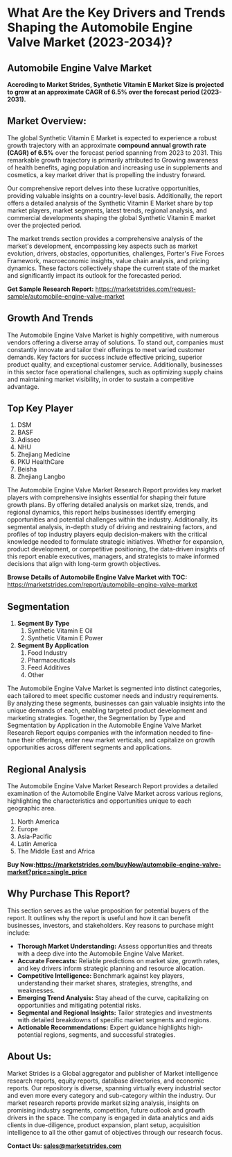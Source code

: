 <h1>What Are the Key Drivers and Trends Shaping the Automobile Engine Valve Market (2023-2034)?</h1>
<h2>Automobile Engine Valve Market</h2>
<p><strong>Accroding to Market Strides, Synthetic Vitamin E Market Size is projected to grow at an approximate CAGR of 6.5% over the forecast period (2023-2031).</strong></p>
<h2>Market Overview:</h2>
<p>The global Synthetic Vitamin E Market is expected to experience a robust growth trajectory with an approximate <strong>compound annual growth rate (CAGR) of 6.5%</strong> over the forecast period spanning from 2023 to 2031. This remarkable growth trajectory is primarily attributed to Growing awareness of health benefits, aging population and increasing use in supplements and cosmetics, a key market driver that is propelling the industry forward.</p>
<p>Our comprehensive report delves into these lucrative opportunities, providing valuable insights on a country-level basis. Additionally, the report offers a detailed analysis of the Synthetic Vitamin E Market share by top market players, market segments, latest trends, regional analysis, and commercial developments shaping the global Synthetic Vitamin E market over the projected period.</p>
<p>The market trends section provides a comprehensive analysis of the market's development, encompassing key aspects such as market evolution, drivers, obstacles, opportunities, challenges, Porter's Five Forces Framework, macroeconomic insights, value chain analysis, and pricing dynamics. These factors collectively shape the current state of the market and significantly impact its outlook for the forecasted period.</p>
<p><strong>Get Sample Research Report:</strong> <a href="https://marketstrides.com/request-sample/automobile-engine-valve-market">https://marketstrides.com/request-sample/automobile-engine-valve-market</a></p>
<h2>Growth And Trends</h2>
<p>The Automobile Engine Valve Market is highly competitive, with numerous vendors offering a diverse array of solutions. To stand out, companies must constantly innovate and tailor their offerings to meet varied customer demands. Key factors for success include effective pricing, superior product quality, and exceptional customer service. Additionally, businesses in this sector face operational challenges, such as optimizing supply chains and maintaining market visibility, in order to sustain a competitive advantage.</p>
<h2>Top Key Player</h2>
<ol>
<li>DSM</li>
<li>BASF</li>
<li>Adisseo</li>
<li>NHU</li>
<li>Zhejiang Medicine</li>
<li>PKU HealthCare</li>
<li>Beisha</li>
<li>Zhejiang Langbo</li>
</ol>
<p>The Automobile Engine Valve Market Research Report provides key market players with comprehensive insights essential for shaping their future growth plans. By offering detailed analysis on market size, trends, and regional dynamics, this report helps businesses identify emerging opportunities and potential challenges within the industry. Additionally, its segmental analysis, in-depth study of driving and restraining factors, and profiles of top industry players equip decision-makers with the critical knowledge needed to formulate strategic initiatives. Whether for expansion, product development, or competitive positioning, the data-driven insights of this report enable executives, managers, and strategists to make informed decisions that align with long-term growth objectives.</p>
<p><strong>Browse Details of Automobile Engine Valve Market with TOC:</strong> <a href="https://marketstrides.com/report/automobile-engine-valve-market">https://marketstrides.com/report/automobile-engine-valve-market</a></p>
<h2>Segmentation</h2>
<ol>
<li><strong>Segment By Type</strong>
<ol>
<li>Synthetic Vitamin E Oil</li>
<li>Synthetic Vitamin E Power</li>
</ol>
</li>
<li><strong>Segment By Application</strong>
<ol>
<li>Food Industry</li>
<li>Pharmaceuticals</li>
<li>Feed Additives</li>
<li>Other</li>
</ol>
</li>
</ol>
<p>The Automobile Engine Valve Market is segmented into distinct categories, each tailored to meet specific customer needs and industry requirements. By analyzing these segments, businesses can gain valuable insights into the unique demands of each, enabling targeted product development and marketing strategies. Together, the Segmentation by Type and Segmentation by Application in the Automobile Engine Valve Market Research Report equips companies with the information needed to fine-tune their offerings, enter new market verticals, and capitalize on growth opportunities across different segments and applications.</p>
<h2>Regional Analysis&nbsp;</h2>
<p>The Automobile Engine Valve Market Research Report provides a detailed examination of the Automobile Engine Valve Market across various regions, highlighting the characteristics and opportunities unique to each geographic area.</p>
<ol>
<li>North America</li>
<li>Europe</li>
<li>Asia-Pacific</li>
<li>Latin America</li>
<li>The Middle East and Africa</li>
</ol>
<p><strong>Buy Now:<a href="https://marketstrides.com/buyNow/automobile-engine-valve-market?price=single_price">https://marketstrides.com/buyNow/automobile-engine-valve-market?price=single_price</a></strong></p>
<h2>Why Purchase This Report?</h2>
<p>This section serves as the value proposition for potential buyers of the report. It outlines why the report is useful and how it can benefit businesses, investors, and stakeholders. Key reasons to purchase might include:</p>
<ul>
<li><strong>Thorough Market Understanding:</strong> Assess opportunities and threats with a deep dive into the Automobile Engine Valve Market.</li>
<li><strong>Accurate Forecasts:</strong> Reliable predictions on market size, growth rates, and key drivers inform strategic planning and resource allocation.</li>
<li><strong>Competitive Intelligence:</strong> Benchmark against key players, understanding their market shares, strategies, strengths, and weaknesses.</li>
<li><strong>Emerging Trend Analysis:</strong> Stay ahead of the curve, capitalizing on opportunities and mitigating potential risks.</li>
<li><strong>Segmental and Regional Insights:</strong> Tailor strategies and investments with detailed breakdowns of specific market segments and regions.</li>
<li><strong>Actionable Recommendations:</strong> Expert guidance highlights high-potential regions, segments, and successful strategies.</li>
</ul>
<h2>About Us:</h2>
<p>Market Strides is a Global aggregator and publisher of Market intelligence research reports, equity reports, database directories, and economic reports. Our repository is diverse, spanning virtually every industrial sector and even more every category and sub-category within the industry. Our market research reports provide market sizing analysis, insights on promising industry segments, competition, future outlook and growth drivers in the space. The company is engaged in data analytics and aids clients in due-diligence, product expansion, plant setup, acquisition intelligence to all the other gamut of objectives through our research focus.</p>
<p><strong>Contact Us: <a href="mailto:sales@marketstrides.com">sales@marketstrides.com</a></strong></p>
